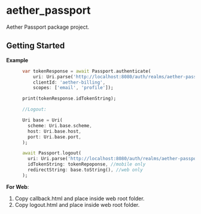# aether_passport

Aether Passport package project.

## Getting Started

**Example**
~~~dart
      var tokenResponse = await Passport.authenticate(
          uri: Uri.parse('http://localhost:8080/auth/realms/aether-passport'),
          clientId: 'aether-billing',
          scopes: ['email', 'profile']);

      print(tokenResponse.idTokenString);

      //Logout:

      Uri base = Uri(
        scheme: Uri.base.scheme,
        host: Uri.base.host,
        port: Uri.base.port,
      );

      await Passport.logout(
        uri: Uri.parse('http://localhost:8080/auth/realms/aether-passport'),
        idTokenString: tokenRepoponse, //mobile only
        redirectString: base.toString(), //web only
      );
~~~


**For Web**:
1. Copy callback.html and place inside web root folder.
2. Copy logout.html and place inside web root folder.



